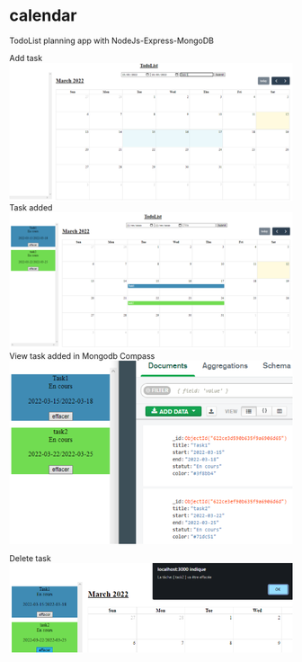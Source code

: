 # calendar

TodoList planning app with NodeJs-Express-MongoDB

Add task
![alt text](https://github.com/pascal-rithi-ke/calendar/blob/main/img_todo/todo1.PNG)
Task added
![alt text](https://github.com/pascal-rithi-ke/calendar/blob/main/img_todo/todo2.PNG)
View task added in Mongodb Compass
![alt text](https://github.com/pascal-rithi-ke/calendar/blob/main/img_todo/todo3.PNG)

Delete task
![alt text](https://github.com/pascal-rithi-ke/calendar/blob/main/img_todo/todo4.PNG)
